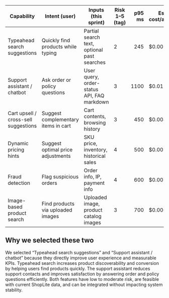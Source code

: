 | Capability | Intent (user) | Inputs (this sprint) | Risk 1–5 (tag) | p95 ms | Est. cost/action | Fallback | Selected |
|---|---|---|---|---:|---|---|:---:|
| Typeahead search suggestions | Quickly find products while typing | Partial search text, optional past searches | 2 | 245 | $0.002 | Simple prefix match or cached top products | Yes |
| Support assistant / chatbot | Ask order or policy questions | User query, order-status API, FAQ markdown | 3 | 1100 | $0.01 | Return FAQ only or escalate to human agent | Yes |
| Cart upsell / cross-sell suggestions | Suggest complementary items in cart | Cart contents, browsing history | 3 | 450 | $0.004 | No suggestion displayed | No |
| Dynamic pricing hints | Suggest optimal price adjustments | SKU price, inventory, historical sales | 4 | 500 | $0.005 | Keep current price | No |
| Fraud detection | Flag suspicious orders | Order info, IP, payment info | 4 | 600 | $0.003 | Manual review by team | No |
| Image-based product search | Find products via uploaded images | Uploaded image, product catalog images | 3 | 700 | $0.006 | Fallback to text search | No |

## Why we selected these two

We selected “Typeahead search suggestions” and “Support assistant / chatbot” because they directly improve user experience and measurable KPIs. Typeahead search increases product discoverability and conversion by helping users find products quickly. The support assistant reduces support contacts and improves satisfaction by answering order and policy questions efficiently. Both features have low to moderate risk, are feasible with current ShopLite data, and can be integrated without impacting system stability.
